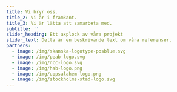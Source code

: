 ```yaml
---
title: Vi bryr oss.
title_2: Vi är i framkant.
title_3: Vi är lätta att samarbeta med.
subtitle: ''
slider_heading: Ett axplock av våra projekt
slider_text: Detta är en beskrivande text om våra referenser.
partners:
  - image: /img/skanska-logotype-posblue.svg
  - image: /img/peab-logo.svg
  - image: /img/ncc-logo.svg
  - image: /img/hsb-logo.png
  - image: /img/uppsalahem-logo.png
  - image: /img/stockholms-stad-logo.svg
---
```


